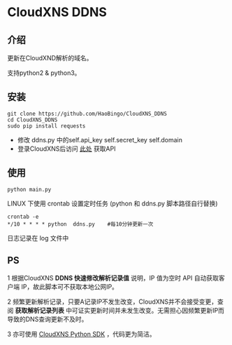 # CloudXNS DDNS

## 介绍
更新在CloudXND解析的域名。

支持python2 & python3。


## 安装

```
git clone https://github.com/HaoBingo/CloudXNS_DDNS
cd CloudXNS_DDNS
sudo pip install requests
```

* 修改 ddns.py 中的self.api_key self.secret_key self.domain
* 登录CloudXNS后访问 [此处](https://www.cloudxns.net/AccountManage/apimanage.html) 获取API

## 使用
```
python main.py
```
LINUX 下使用 crontab 设置定时任务 (python 和 ddns.py 脚本路径自行替换)

```
crontab -e
*/10 * * * * python  ddns.py    #每10分钟更新一次
```

日志记录在 log 文件中

## PS
1 根据CloudXNS **DDNS 快速修改解析记录值** 说明，IP 值为空时 API 自动获取客户端 IP，故此脚本可不获取本地公网IP。

2 频繁更新解析记录，只要A记录IP不发生改变，CloudXNS并不会接受变更，查阅 **获取解析记录列表** 中可证实更新时间并未发生改变。无需担心因频繁更新IP而导致的DNS查询更新不及时。

3 亦可使用 [CloudXNS Python SDK](https://www.cloudxns.net/Support/detail/id/680.html) ，代码更为简洁。
